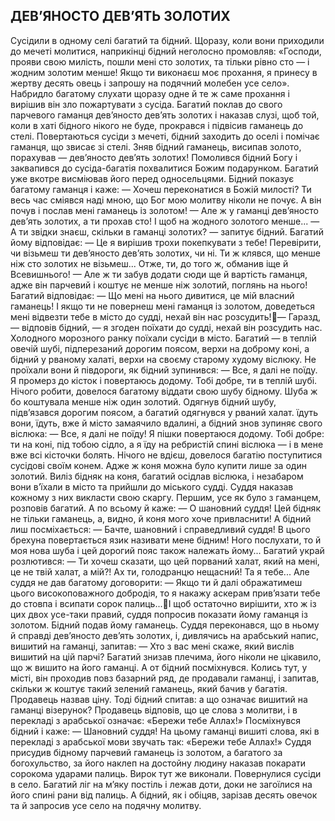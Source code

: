 ## ДЕВ’ЯНОСТО ДЕВ’ЯТЬ ЗОЛОТИХ
Сусідили в одному селі багатий та бідний. Щоразу, коли вони приходили до мечеті молитися, наприкінці бідний неголосно промовляв: «Господи, прояви свою милість, пошли мені сто золотих, та тільки рівно сто — і жодним золотим менше! Якщо ти виконаєш моє прохання, я принесу в жертву десять овець і запрошу на подячний молебен усе село».
Набридло багатому слухати щоразу одне й те ж саме прохання і вирішив він зло пожартувати з сусіда. Багатий поклав до свого парчевого гаманця дев’яносто дев’ять золотих і наказав слузі, щоб той, коли в хаті бідного нікого не буде, прокрався і підвісив гаманець до стелі.
Повертаються сусіди з мечеті, бідний заходить до оселі і помічає гаманця, що звисає зі стелі. Зняв бідний гаманець, висипав золото, порахував — дев’яносто дев’ять золотих! Помолився бідний Богу і заквапився до сусіда-багатія похвалитися Божим подарунком. Багатий уже вкотре висміював його перед односельцями. Бідний показує багатому гаманця і каже:
— Хочеш переконатися в Божій милості? Ти весь час сміявся наді мною, що Бог мою молитву ніколи не почує. А він почув і послав мені гаманець із золотом!
— Але ж у гаманці дев’яносто дев’ять золотих, а ти прохав сто! І щоб на жодного золотого менше...
— А ти звідки знаєш, скільки в гаманці золотих? — запитує бідний.
Багатий йому відповідає:
— Це я вирішив трохи покепкувати з тебе! Перевірити, чи візьмеш ти дев’яносто дев’ять золотих, чи ні. Ти ж клявся, що менше ніж сто золотих не візьмеш... Отже, ти, до того ж, обманив іще й Всевишнього!
— Але ж ти забув додати сюди ще й вартість гаманця, адже він парчевий і коштує не менше ніж золотий, поглянь на нього!
Багатий відповідає:
— Що мені на нього дивитися, це мій власний гаманець! І якщо ти не повернеш мені гаманця із золотом, доведеться мені відвезти тебе в місто до судді, нехай він нас розсудить!— Гаразд, — відповів бідний, — я згоден поїхати до судді, нехай він розсудить нас.
Холодного морозного ранку поїхали сусіди в місто. Багатий — в теплій овечій шубі, підперезаний дорогим поясом, верхи на доброму коні, а бідний у рваному халаті, верхи на своєму старому худому віслюку. Не проїхали вони й півдороги, як бідний зупинився:
— Все, я далі не поїду. Я промерз до кісток і повертаюсь додому. Тобі добре, ти в теплій шубі.
Нічого робити, довелося багатому віддати свою шубу бідному. Шуба ж бо коштувала менше ніж один золотий.
Одягнув бідний шубу, підв’язався дорогим поясом, а багатий одягнувся у рваний халат. їдуть вони, їдуть, вже й місто замаячило вдалині, а бідний знов зупиняє свого віслюка:
— Все, я далі не поїду! Я пішки повертаюся додому. Тобі добре: ти на коні, під тобою сідло, а я їду на ребристій спині віслюка — і в мене вже всі кісточки болять.
Нічого не вдієш, довелося багатію поступитися сусідові своїм конем. Адже ж коня можна було купити лише за один золотий. Виліз бідняк на коня, багатий осідлав віслюка, і незабаром вони в’їхали в місто та прийшли до міського судді. Суддя наказав кожному з них викласти свою скаргу.
Першим, усе як було з гаманцем, розповів багатий. А по всьому й каже:
— О шановний суддя! Цей бідняк не тільки гаманець, а, видно, й коня мого хоче привласнити!
А бідний лиш посміхається:
— Бачте, шановний і справедливий суддя! В цього брехуна повертається язик називати мене бідним! Ного послухати, то й моя нова шуба і цей дорогий пояс також належать йому...
Багатий украй розлютився:
— Ти хочеш сказати, що цей порваний халат, який на мені, це не твій халат, а мій?! Ах ти, голодранцю нещасний! Та я тебе...
Але суддя не дав багатому договорити:
— Якщо ти й далі ображатимеш цього високоповажного добродія, то я накажу аскерам прив’язати тебе до стовпа і всипати сорок палиць...І щоб остаточно вирішити, хто ж із цих двох усе-таки правий, суддя попросив показати йому гаманця із золотом.
Бідний подав йому гаманець. Суддя переконався, що в ньому й справді дев’яносто дев’ять золотих, і, дивлячись на арабський напис, вишитий на гаманці, запитав:
— Хто з вас мені скаже, який вислів вишитий на цій парчі?
Багатий знизав плечима, його ніколи не цікавило, що ж
вишито на його гаманці. А от бідний посміхнувся. Колись тут, у місті, він проходив повз базарний ряд, де продавали гаманці, і запитав, скільки ж коштує такий зелений гаманець, який бачив у багатія. Продавець назвав ціну. Тоді бідний спитав: а що означає вишитий на гаманці візерунок? Продавець відповів, що це слова з молитви, і в перекладі з арабської означає: «Бережи тебе Аллах!»
Посміхнувся бідний і каже:
— Шановний суддя! На цьому гаманці вишиті слова, які в перекладі з арабської мови звучать так: «Бережи тебе Аллах!»
Суддя присудив бідному парчевий гаманець із золотом, а багатого за богохульство, за його наклеп на достойну людину наказав покарати сорокома ударами палиць. Вирок тут же виконали.
Повернулися сусіди в село. Багатий ліг на м’яку постіль і лежав доти, доки не загоїлися на його спині рани від палиць. А бідний, як і обіцяв, зарізав десять овечок та й запросив усе село на подячну молитву.
